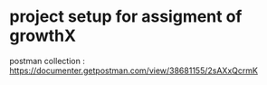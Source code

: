 # project setup for assigment of growthX

postman collection : https://documenter.getpostman.com/view/38681155/2sAXxQcrmK
